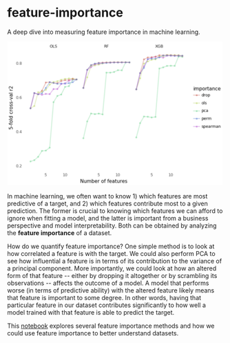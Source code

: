 # feature-importance
A deep dive into measuring feature importance in machine learning.

<img src="images/featimp.png" width="500"/>

In machine learning, we often want to know 1) which features are most predictive of a target, and 2) which features contribute most to a given prediction. The former is crucial to knowing which features we can afford to ignore when fitting a model, and the latter is important from a business perspective and model interpretability. Both can be obtained by analyzing the **feature importance** of a dataset.

How do we quantify feature importance? One simple method is to look at how correlated a feature is with the target. We could also perform PCA to see how influential a feature is in terms of its contribution to the variance of a principal component. More importantly, we could look at how an altered form of that feature -- either by dropping it altogether or by scrambling its observations -- affects the outcome of a model. A model that performs worse (in terms of predictive ability) with the altered feature likely means that feature is important to some degree. In other words, having that particular feature in our dataset contributes significantly to how well a model trained with that feature is able to predict the target.

This [notebook](https://github.com/ajcheon/feature-importance/blob/master/featimp.ipynb) explores several feature importance methods and how we could use feature importance to better understand datasets.
